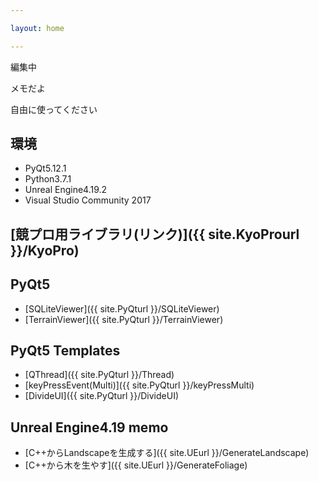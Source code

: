 ```yaml
---

layout: home

---
```


編集中

メモだよ

自由に使ってください

## 環境

* PyQt5.12.1
* Python3.7.1
* Unreal Engine4.19.2
* Visual Studio Community 2017

## [競プロ用ライブラリ(リンク)]({{ site.KyoProurl }}/KyoPro)

## PyQt5

* [SQLiteViewer]({{ site.PyQturl }}/SQLiteViewer)
* [TerrainViewer]({{ site.PyQturl }}/TerrainViewer)

## PyQt5 Templates

* [QThread]({{ site.PyQturl }}/Thread)
* [keyPressEvent(Multi)]({{ site.PyQturl }}/keyPressMulti)
* [DivideUI]({{ site.PyQturl }}/DivideUI)

## Unreal Engine4.19 memo

* [C++からLandscapeを生成する]({{ site.UEurl }}/GenerateLandscape)
* [C++から木を生やす]({{ site.UEurl }}/GenerateFoliage)
